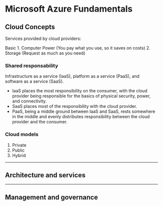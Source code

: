 # Microsoft Azure Fundamentals

## Cloud Concepts

Services provided by cloud providers:

Basic
	1. Computer Power (You pay what you use, so it saves on costs)
	2. Storage (Request as much as you need)
	
### Shared responsability

Infrastructure as a service (IaaS), platform as a service (PaaS), and software as a service (SaaS). 
- IaaS places the most responsibility on the consumer, with the cloud provider being responsible for the basics of physical security, power, and connectivity.
- SaaS places most of the responsibility with the cloud provider. 
- PaaS, being a middle ground between IaaS and SaaS, rests somewhere in the middle and evenly distributes responsibility between the cloud provider and the consumer.
	
### Cloud models

1. Private
2. Public
3. Hybrid
	


	
--- 

## Architecture and services


--- 

## Management and governance